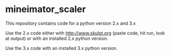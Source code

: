 # mineimator_scaler

This repository contains code for a python version 2.x and 3.x

Use the 2.x code either with http://www.skulpt.org (paste code, hit run, look at output) or with an installed 2.x python version.

Use the 3.x code with an installed 3.x python version.
